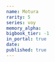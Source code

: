 ```yaml
---
name: Motura
rarity: 5
series: voy
memory_alpha:
bigbook_tier: -1
in_portal: true
date:
published: true
---
```



